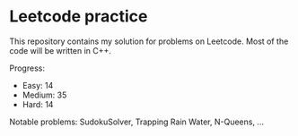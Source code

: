 # Leetcode practice

This repository contains my solution for problems on Leetcode. Most of the code will be written in C++.

Progress:

- Easy: 14
- Medium: 35
- Hard: 14

Notable problems: SudokuSolver, Trapping Rain Water, N-Queens, ...
